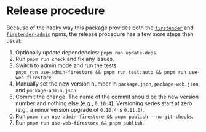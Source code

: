 # Release procedure

Because of the hacky way this package provides both the
[`firetender`](https://www.npmjs.com/package/firetender) and
[`firetender-admin`](https://www.npmjs.com/package/firetender-admin) npms, the
release procedure has a few more steps than usual:

1. Optionally update dependencies: `pnpm run update-deps`.
1. Run `pnpm run check` and fix any issues.
1. Switch to admin mode and run the tests:  
   `pnpm run use-admin-firestore && pnpm run test:auto && pnpm run use-web-firestore`
1. Manually set the new version number in `package.json`, `package-web.json`,
   and `package-admin.json`.
1. Commit the change.  The name of the commit should be the new version number
   and nothing else (e.g., `0.10.4`).  Versioning series start at zero (e.g., a
   minor version upgrade of `0.10.4` is `0.11.0`).
1. Run `pnpm run use-admin-firestore && pnpm publish --no-git-checks`.
1. Run `pnpm run use-web-firestore && pnpm publish`.
